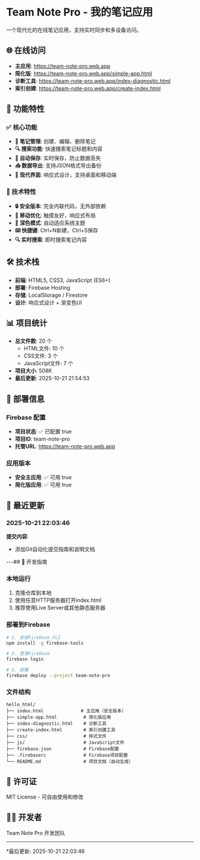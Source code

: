 # Team Note Pro - 我的笔记应用

一个现代化的在线笔记应用，支持实时同步和多设备访问。

## 🌐 在线访问

- **主应用**: https://team-note-pro.web.app
- **简化版**: https://team-note-pro.web.app/simple-app.html
- **诊断工具**: https://team-note-pro.web.app/index-diagnostic.html
- **索引创建**: https://team-note-pro.web.app/create-index.html

## 📱 功能特性

### ✅ 核心功能
- **📝 笔记管理**: 创建、编辑、删除笔记
- **🔍 搜索功能**: 快速搜索笔记标题和内容
- **💾 自动保存**: 实时保存，防止数据丢失
- **📥 数据导出**: 支持JSON格式导出备份
- **🎨 现代界面**: 响应式设计，支持桌面和移动端

### 🔧 技术特性
- **🔒 安全版本**: 完全内联代码，无外部依赖
- **📱 移动优化**: 触摸友好，响应式布局
- **🌙 深色模式**: 自动适应系统主题
- **⌨️ 快捷键**: Ctrl+N新建，Ctrl+S保存
- **🔍 实时搜索**: 即时搜索笔记内容

## 🛠️ 技术栈

- **前端**: HTML5, CSS3, JavaScript (ES6+)
- **部署**: Firebase Hosting
- **存储**: LocalStorage / Firestore
- **设计**: 响应式设计 + 渐变色UI

## 📊 项目统计

- **总文件数**: 20 个
  - HTML文件:       10 个
  - CSS文件:        3 个
  - JavaScript文件:        7 个
- **项目大小**: 508K
- **最后更新**: 2025-10-21 21:54:53

## 🚀 部署信息

### Firebase 配置
- **项目状态**: ✅ 已配置 true
- **项目ID**: team-note-pro
- **托管URL**: https://team-note-pro.web.app

### 应用版本
- **安全主应用**: ✅ 可用 true
- **简化版应用**: ✅ 可用 true

## 📝 最近更新

### 2025-10-21 22:03:46

**提交内容**:
- 添加Git自动化提交指南和说明文档

---## 🔧 开发指南

### 本地运行
1. 克隆仓库到本地
2. 使用任意HTTP服务器打开index.html
3. 推荐使用Live Server或其他静态服务器

### 部署到Firebase
```bash
# 1. 安装Firebase CLI
npm install -g firebase-tools

# 2. 登录Firebase
firebase login

# 3. 部署
firebase deploy --project team-note-pro
```

### 文件结构
```
hello_html/
├── index.html              # 主应用（安全版本）
├── simple-app.html          # 简化版应用
├── index-diagnostic.html    # 诊断工具
├── create-index.html        # 索引创建工具
├── css/                     # 样式文件
├── js/                      # JavaScript文件
├── firebase.json            # Firebase配置
├── .firebaserc              # Firebase项目配置
└── README.md                # 项目文档（自动生成）
```

## 📄 许可证

MIT License - 可自由使用和修改

## 👨‍💻 开发者

Team Note Pro 开发团队

---

*最后更新: 2025-10-21 22:03:46
